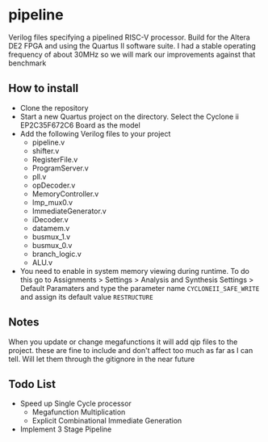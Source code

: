 # pipeline
Verilog files specifying a pipelined RISC-V processor. Build for the Altera DE2 FPGA and using the Quartus II software suite. I had a stable operating frequency of about 30MHz so we will mark our improvements against that benchmark 

## How to install 
- Clone the repository 
- Start a new Quartus project on the directory. Select the Cyclone ii EP2C35F672C6 Board as the model
- Add the following Verilog files to your project 
	- pipeline.v
	- shifter.v
	- RegisterFile.v
	- ProgramServer.v 
	- pll.v 
	- opDecoder.v 
	- MemoryController.v 
	- lmp_mux0.v 
	- ImmediateGenerator.v 
	- iDecoder.v 
	- datamem.v 
	- busmux_1.v 
	- busmux_0.v 
	- branch_logic.v 
	- ALU.v
 - You need to enable in system memory viewing during runtime. To do this go to Assignments > Settings > Analysis and Synthesis Settings > Default Paramaters and type the parameter name `CYCLONEII_SAFE_WRITE` and assign its default value `RESTRUCTURE`

## Notes 
When you update or change megafunctions it will add qip files to the project. these are fine to include and don't affect too much as far as I can tell. Will let them through the gitignore in the near future 

## Todo List 
- Speed up Single Cycle processor 
	- Megafunction Multiplication
  	- Explicit Combinational Immediate Generation 
- Implement 3 Stage Pipeline